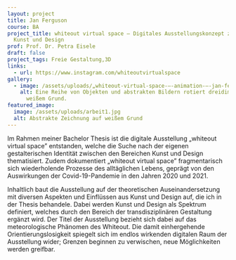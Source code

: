 ```yaml
---
layout: project
title: Jan Ferguson
course: BA
project_title: whiteout virtual space – Digitales Ausstellungskonzept zwischen
  Kunst und Design
prof: Prof. Dr. Petra Eisele
draft: false
project_tags: Freie Gestaltung,3D
links:
  - url: https://www.instagram.com/whiteoutvirtualspace
gallery:
  - image: /assets/uploads/„whiteout-virtual-space-–-animation-–-jan-ferguson.mp4
    alt: Eine Reihe von Objekten und abstrakten Bildern rotiert dreidimensional auf
      weißem Grund.
featured_image:
  image: /assets/uploads/arbeit1.jpg
  alt: Abstrakte Zeichnung auf weißem Grund
---
```

Im Rahmen meiner Bachelor Thesis ist die digitale Ausstellung „whiteout virtual space” entstanden, welche die Suche nach der eigenen gestalterischen Identität zwischen den Bereichen Kunst und Design thematisiert. Zudem dokumentiert „whiteout virtual space” fragmentarisch sich wiederholende Prozesse des alltäglichen Lebens, geprägt von den Auswirkungen der Covid-19-Pandemie in den Jahren 2020 und 2021.

Inhaltlich baut die Ausstellung auf der theoretischen Auseinandersetzung mit diversen Aspekten und Einflüssen aus Kunst und Design auf, die ich in der Thesis behandele. Dabei werden Kunst und Design als Spektrum definiert, welches durch den Bereich der transdisziplinären Gestaltung ergänzt wird. Der Titel der Ausstellung bezieht sich dabei auf das meteorologische Phänomen des Whiteout. Die damit einhergehende Orientierungslosigkeit spiegelt sich im endlos wirkenden digitalen Raum der Ausstellung wider; Grenzen beginnen zu verwischen, neue Möglichkeiten werden greifbar.